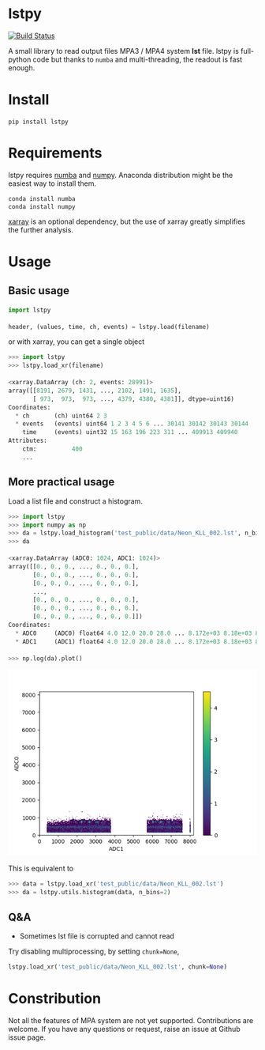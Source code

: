 # lstpy
[![Build Status](https://travis-ci.org/fujiisoup/lstpy.svg?branch=master)](https://travis-ci.org/fujiisoup/lstpy)

A small library to read output files MPA3 / MPA4 system **lst** file.
lstpy is full-python code but thanks to `numba` and multi-threading, the readout is fast enough.

# Install

```
pip install lstpy
```

# Requirements

lstpy requires [numba](https://numba.pydata.org/numba-doc/dev/index.html)
and [numpy](https://docs.scipy.org/doc/).
Anaconda distribution might be the easiest way to install them.

```
conda install numba
conda install numpy
```

[xarray](https://xarray.pydata.org) is an optional dependency, but the use of
xarray greatly simplifies the further analysis.

# Usage

## Basic usage

```python
import lstpy

header, (values, time, ch, events) = lstpy.load(filename)
```

or with xarray, you can get a single object

```python
>>> import lstpy
>>> lstpy.load_xr(filename)

<xarray.DataArray (ch: 2, events: 28991)>
array([[8191, 2679, 1431, ..., 2102, 1491, 1635],
       [ 973,  973,  973, ..., 4379, 4380, 4381]], dtype=uint16)
Coordinates:
  * ch       (ch) uint64 2 3
  * events   (events) uint64 1 2 3 4 5 6 ... 30141 30142 30143 30144
    time     (events) uint32 15 163 196 223 311 ... 409913 409940
Attributes:
    ctm:          400
    ...
```


## More practical usage

Load a list file and construct a histogram.

```python
>>> import lstpy
>>> import numpy as np
>>> da = lstpy.load_histogram('test_public/data/Neon_KLL_002.lst', n_bins=2)
>>> da

<xarray.DataArray (ADC0: 1024, ADC1: 1024)>
array([[0., 0., 0., ..., 0., 0., 0.],
       [0., 0., 0., ..., 0., 0., 0.],
       [0., 0., 0., ..., 0., 0., 0.],
       ...,
       [0., 0., 0., ..., 0., 0., 0.],
       [0., 0., 0., ..., 0., 0., 0.],
       [0., 0., 0., ..., 0., 0., 0.]])
Coordinates:
  * ADC0     (ADC0) float64 4.0 12.0 20.0 28.0 ... 8.172e+03 8.18e+03 8.188e+03
  * ADC1     (ADC1) float64 4.0 12.0 20.0 28.0 ... 8.172e+03 8.18e+03 8.188e+03

>>> np.log(da).plot()
```

![alt text](doc/test.png "Histogram")

This is equivalent to
```python
>>> data = lstpy.load_xr('test_public/data/Neon_KLL_002.lst')
>>> da = lstpy.utils.histogram(data, n_bins=2)
```

## Q&A

- Sometimes lst file is corrupted and cannot read

Try disabling multiprocessing, by setting `chunk=None`, 
```python
lstpy.load_xr('test_public/data/Neon_KLL_002.lst', chunk=None)
```


# Constribution

Not all the features of MPA system are not yet supported. Contributions are welcome.
If you have any questions or request, raise an issue at Github issue page.
